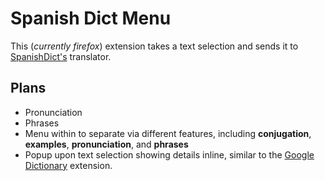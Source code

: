# Spanish Dict Menu

This (*currently firefox*) extension takes a text selection and sends it to [SpanishDict's](https://www.spanishdict.com/) translator.

## Plans

- Pronunciation
- Phrases
- Menu within to separate via different features, including **conjugation**, **examples**, **pronunciation**, and **phrases**
- Popup upon text selection showing details inline, similar to the [Google Dictionary](https://chrome.google.com/webstore/detail/google-dictionary-by-goog/mgijmajocgfcbeboacabfgobmjgjcoja?hl=en) extension.